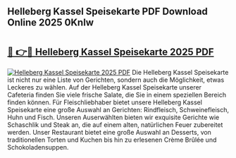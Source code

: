 ## Helleberg Kassel Speisekarte PDF Download Online 2025 0KnIw

# <h2><a href="http://gc7pknx.nevu.top/?p=Helleberg+Kassel+Speisekarte">🔗 👉🔴 Helleberg Kassel Speisekarte 2025 PDF</a></h2>

[![Helleberg Kassel Speisekarte 2025 PDF](https://i.imgur.com/dBaPXMq.png)](http://gc7pknx.nevu.top/?p=Helleberg+Kassel+Speisekarte)
Die Helleberg Kassel Speisekarte ist nicht nur eine Liste von Gerichten, sondern auch die Möglichkeit, etwas Leckeres zu wählen. Auf der Helleberg Kassel Speisekarte unserer Cafeteria finden Sie viele frische Salate, die Sie in einem speziellen Bereich finden können. Für Fleischliebhaber bietet unsere Helleberg Kassel Speisekarte eine große Auswahl an Gerichten: Rindfleisch, Schweinefleisch, Huhn und Fisch. Unseren Auserwählten bieten wir exquisite Gerichte wie Schaschlik und Steak an, die auf einem alten, natürlichen Feuer zubereitet werden. Unser Restaurant bietet eine große Auswahl an Desserts, von traditionellen Torten und Kuchen bis hin zu erlesenen Crème Brûlée und Schokoladensuppen.
